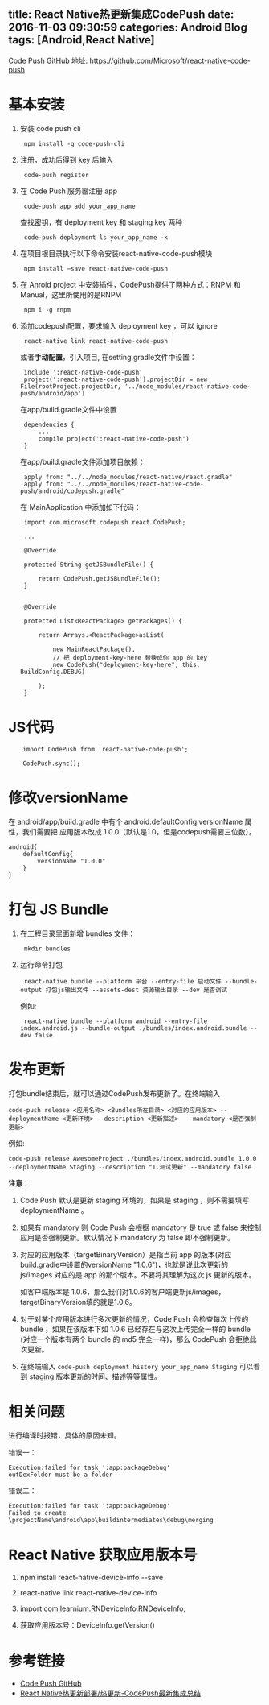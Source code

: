 title: React Native热更新集成CodePush
date: 2016-11-03 09:30:59
categories: Android Blog
tags: [Android,React Native]
---

Code Push GitHub 地址: https://github.com/Microsoft/react-native-code-push

基本安装
========
1. 安装 code push cli

		npm install -g code-push-cli

2. 注册，成功后得到 key 后输入

		code-push register

3. 在 Code Push 服务器注册 app

		code-push app add your_app_name 

	查找密钥，有 deployment key 和 staging key 两种

		code-push deployment ls your_app_name -k

4. 在项目根目录执行以下命令安装react-native-code-push模块

		npm install –save react-native-code-push

5. 在 Anroid project 中安装插件，CodePush提供了两种方式：RNPM 和 Manual，这里所使用的是RNPM

		npm i -g rnpm

6. 添加codepush配置，要求输入 deployment key ，可以 ignore

		react-native link react-native-code-push

	或者**手动配置**，引入项目, 在setting.gradle文件中设置：

		include ':react-native-code-push'
		project(':react-native-code-push').projectDir = new File(rootProject.projectDir, '../node_modules/react-native-code-push/android/app')

	在app/build.gradle文件中设置

		dependencies {
		    ...
		    compile project(':react-native-code-push')
		}

	在app/build.gradle文件添加项目依赖：

		apply from: "../../node_modules/react-native/react.gradle"
		apply from: "../../node_modules/react-native-code-push/android/codepush.gradle"

	在 MainApplication 中添加如下代码：

		import com.microsoft.codepush.react.CodePush;
	
		...
		
		@Override
		    
		protected String getJSBundleFile() {
		
			return CodePush.getJSBundleFile();
		}
	
		
		@Override
		    
		protected List<ReactPackage> getPackages() {
		      
			return Arrays.<ReactPackage>asList(
		          
				new MainReactPackage(),
				// 把 deployment-key-here 替换成你 app 的 key
				new CodePush("deployment-key-here", this, BuildConfig.DEBUG)
		      
			);
		}

JS代码
========

		import CodePush from 'react-native-code-push';

		CodePush.sync();

修改versionName
============
在 android/app/build.gradle 中有个 android.defaultConfig.versionName 属性，我们需要把 应用版本改成 1.0.0（默认是1.0，但是codepush需要三位数）。

	android{
	    defaultConfig{
	        versionName "1.0.0"
	    }
	}

打包 JS Bundle
============
1. 在工程目录里面新增 bundles 文件：

		mkdir bundles

2. 运行命令打包 

		react-native bundle --platform 平台 --entry-file 启动文件 --bundle-output 打包js输出文件 --assets-dest 资源输出目录 --dev 是否调试

	例如:

		react-native bundle --platform android --entry-file index.android.js --bundle-output ./bundles/index.android.bundle --dev false

发布更新
======
打包bundle结束后，就可以通过CodePush发布更新了。在终端输入

	code-push release <应用名称> <Bundles所在目录> <对应的应用版本> --deploymentName <更新环境> --description <更新描述>  --mandatory <是否强制更新>

例如:

	code-push release AwesomeProject ./bundles/index.android.bundle 1.0.0 --deploymentName Staging --description "1.测试更新" --mandatory false

**注意**：

1. Code Push 默认是更新 staging 环境的，如果是 staging ，则不需要填写 deploymentName 。

2. 如果有 mandatory 则 Code Push 会根据 mandatory 是 true 或 false 来控制应用是否强制更新。默认情况下 mandatory 为 false 即不强制更新。

3. 对应的应用版本（targetBinaryVersion）是指当前 app 的版本(对应build.gradle中设置的versionName "1.0.6")，也就是说此次更新的 js/images 对应的是 app 的那个版本。不要将其理解为这次 js 更新的版本。

	如客户端版本是 1.0.6，那么我们对1.0.6的客户端更新js/images，targetBinaryVersion填的就是1.0.6。

3. 对于对某个应用版本进行多次更新的情况，Code Push 会检查每次上传的 bundle ，如果在该版本下如 1.0.6 已经存在与这次上传完全一样的 bundle (对应一个版本有两个 bundle 的 md5 完全一样)，那么 CodePush 会拒绝此次更新。

4. 在终端输入 `code-push deployment history your_app_name Staging` 可以看到 staging 版本更新的时间、描述等等属性。

相关问题
=========
进行编译时报错，具体的原因未知。

错误一：

	Execution:failed for task ':app:packageDebug'
	outDexFolder must be a folder

错误二：

	Execution:failed for task ':app:packageDebug'
	Failed to create \projectName\android\app\buildintermediates\debug\merging


React Native 获取应用版本号
=================

1. npm install react-native-device-info --save

2. react-native link react-native-device-info

3. import com.learnium.RNDeviceInfo.RNDeviceInfo;

4. 获取应用版本号：DeviceInfo.getVersion()

参考链接
=====
* [Code Push GitHub](https://github.com/Microsoft/react-native-code-push)
* [React Native热更新部署/热更新-CodePush最新集成总结](http://www.jianshu.com/p/9e3b4a133bcc)
